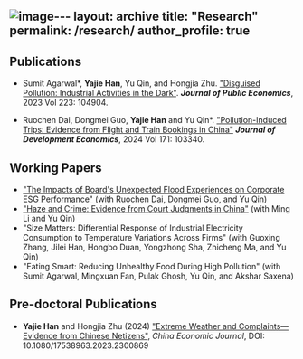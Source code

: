 ![image](https://github.com/user-attachments/assets/24f41292-3980-4baa-afb4-ec0567705633)---
layout: archive
title: "Research"
permalink: /research/
author_profile: true
---

## Publications

- Sumit Agarwal*, **Yajie Han**, Yu Qin, and Hongjia Zhu. ["Disguised Pollution: Industrial Activities in the Dark"](../doc/disguised_pollution.pdf). **_Journal of Public Economics_**, 2023 Vol 223: 104904.

- Ruochen Dai, Dongmei Guo, **Yajie Han** and Yu Qin*. ["Pollution-Induced Trips: Evidence from Flight and Train Bookings in China"](../doc/pollution_induced_trips.pdf) **_Journal of Development Economics_**, 2024 Vol 171: 103340.

## Working Papers

- ["The Impacts of Board's Unexpected Flood Experiences on Corporate ESG Performance"](https://docsend.com/v/j8mvq/hanyajie_flood_esg) (with Ruochen Dai, Dongmei Guo, and Yu Qin)
- ["Haze and Crime: Evidence from Court Judgments in China"](https://papers.ssrn.com/sol3/papers.cfm?abstract_id=4382021) (with Ming Li and Yu Qin)
- "Size Matters: Differential Response of Industrial Electricity Consumption to Temperature Variations Across Firms" (with Guoxing Zhang, Jilei Han, Hongbo Duan, Yongzhong Sha, Zhicheng Ma, and Yu Qin)
- "Eating Smart: Reducing Unhealthy Food During High Pollution" (with Sumit Agarwal, Mingxuan Fan, Pulak Ghosh, Yu Qin, and Akshar Saxena)
<!-- - "Rural Roads and Poverty Reduction in China" (with Nino Pkhikidze, Yu Qin, and Yi Yang) -->
<!-- - "The Economics of Flooding" (with Sumit Agarwal, Mingxuan Fan, Yu Qin, Hongjia Zhu) -->

## Pre-doctoral Publications

- **Yajie Han** and Hongjia Zhu (2024) ["Extreme Weather and Complaints—Evidence from Chinese Netizens"](../doc/extreme_weather_complaints.pdf), _China Economic Journal_, DOI: 10.1080/17538963.2023.2300869

<!--
## Work in Progress

- "Eating Smart: Reducing Unhealthy Food During High Pollution" \[_Draft Coming Soon_\] (with Sumit Agarwal, Mingxuan Fan, Pulak Ghosh, and Yu Qin)
- "Climate Change and Domestic Supply Chains" (with Ming Li and Yu Qin)
- "Peer Effects and Knowledge Spillovers in the Cryptocurrency Market" (with Gang Guo) -->
<!-- - "Gender Gap in Business Trips" (with Ruochen Dai, Jie Gong, Dongmei Guo, and Yu Qin) -->


<!-- {% include base_path %}

{% for post in site.publications reversed %}
  {% include archive-single.html %}
{% endfor %} -->
